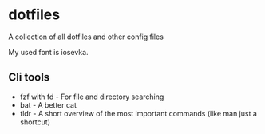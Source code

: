 # dotfiles
A collection of all dotfiles and other config files

My used font is iosevka.

## Cli tools
* fzf with fd - For file and directory searching
* bat - A better cat
* tldr - A short overview of the most important commands (like man just a shortcut)

